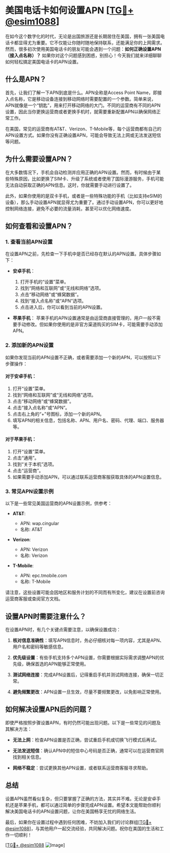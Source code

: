 # 美国电话卡如何设置APN [[TG💪+ @esim1088](https://t.me/s/esim1088)]

在如今这个数字化的时代，无论是出国旅游还是长期居住在美国，拥有一张美国电话卡都显得尤为重要。它不仅能让你随时随地保持联系，还能满足你的上网需求。然而，很多初次使用美国电话卡的朋友可能会遇到一个问题：**如何正确设置APN（接入点名称）？** 如果你对这个问题感到困惑，别担心！今天我们就来详细聊聊如何轻松搞定美国电话卡的APN设置。

## 什么是APN？

首先，让我们了解一下APN到底是什么。APN全称是Access Point Name，即接入点名称，它是移动设备连接到移动网络时需要配置的一个参数。简单来说，APN就像是一个“钥匙”，用来打开移动网络的大门。不同的运营商有不同的APN设置，因此当你更换运营商或者更换手机时，就需要重新配置APN以确保网络正常工作。

在美国，常见的运营商有AT&T、Verizon、T-Mobile等，每个运营商都有自己的APN设置方式。如果你没有正确设置APN，可能会导致无法上网或无法发送短信等问题。

## 为什么需要设置APN？

在大多数情况下，手机会自动检测并应用正确的APN设置。然而，有时候由于某些特殊原因，比如更换了SIM卡、升级了系统或者使用了国际漫游服务，手机可能无法自动获取正确的APN信息。这时，你就需要手动进行设置了。

此外，如果你使用的是双卡手机，或者是一些特殊功能的手机（比如支持eSIM的设备），那么手动设置APN就显得尤为重要了。通过手动设置APN，你可以更好地控制网络连接，避免不必要的流量消耗，甚至可以优化网络速度。

## 如何查看和设置APN？

### 1. 查看当前APN设置

在设置APN之前，先检查一下手机中是否已经存在默认的APN设置。具体步骤如下：

- **安卓手机**：
  1. 打开手机的“设置”菜单。
  2. 找到“网络和互联网”或“无线和网络”选项。
  3. 点击“移动网络”或“蜂窝数据”。
  4. 找到“接入点名称”或“APN”选项。
  5. 点击进入后，你可以看到当前的APN设置。

- **苹果手机**：
  苹果手机的APN设置通常是由运营商直接管理的，用户一般不需要手动修改。但如果你使用的是非官方渠道购买的SIM卡，可能需要手动添加APN。

### 2. 添加新的APN设置

如果你发现当前的APN设置不正确，或者需要添加一个新的APN，可以按照以下步骤操作：

#### 对于安卓手机：

1. 打开“设置”菜单。
2. 找到“网络和互联网”或“无线和网络”选项。
3. 点击“移动网络”或“蜂窝数据”。
4. 点击“接入点名称”或“APN”。
5. 点击右上角的“+”号图标，添加一个新的APN。
6. 填写APN的相关信息，包括名称、APN、用户名、密码、代理、端口、服务器等。

#### 对于苹果手机：

1. 打开“设置”菜单。
2. 点击“通用”。
3. 找到“关于本机”选项。
4. 点击“运营商”。
5. 如果需要手动添加APN，可以通过联系运营商客服获取具体的APN设置信息。

### 3. 常见APN设置示例

以下是一些常见美国运营商的APN设置示例，供参考：

- **AT&T**:
  - APN: wap.cingular
  - 名称: AT&T

- **Verizon**:
  - APN: Verizon
  - 名称: Verizon

- **T-Mobile**:
  - APN: epc.tmobile.com
  - 名称: T-Mobile

请注意，这些设置可能会因地区和服务计划的不同而有所变化，建议在设置前咨询运营商客服或查阅官方文档。

## 设置APN时需要注意什么？

在设置APN时，有几个关键点需要注意，以确保设置成功：

1. **核对信息准确性**：填写APN信息时，务必仔细核对每一项内容，尤其是APN、用户名和密码等敏感信息。
   
2. **优先级设置**：有些手机支持多个APN设置，你需要根据实际需求调整APN的优先级，确保首选的APN能够正常使用。

3. **测试网络连接**：完成APN设置后，记得重启手机并测试网络连接，确保一切正常。

4. **避免频繁更改**：APN设置一旦生效，尽量不要频繁更改，以免影响正常使用。

## 如何解决设置APN后的问题？

即使严格按照步骤设置APN，有时仍然可能出现问题。以下是一些常见的问题及其解决方法：

- **无法上网**：检查APN设置是否正确，尝试重启手机或切换飞行模式后再试。
  
- **无法发送短信**：确认APN中的短信中心号码是否正确，通常可以在运营商官网找到相关信息。

- **网络不稳定**：尝试更换其他APN设置，或者联系运营商客服寻求帮助。

## 总结

设置APN虽然看似复杂，但只要掌握了正确的方法，其实并不难。无论是安卓手机还是苹果手机，都可以通过简单的步骤完成APN设置。希望本文能帮助你顺利解决美国电话卡的APN设置问题，让你在美国畅享无忧的网络生活。

最后，如果你在设置过程中遇到任何困难，不妨加入我们的讨论群组[[TG💪+ @esim1088](https://t.me/s/esim1088)]，与其他用户一起交流经验，共同解决问题。祝你在美国的生活和工作一切顺利！

[[TG💪+ @esim1088](https://t.me/s/esim1088) ![Image](https://i.postimg.cc/4NQfJmqS/Snipaste-2025-05-13-00-14-12.png)]